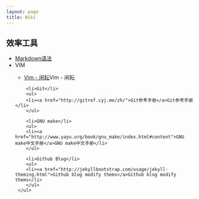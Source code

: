 ```yaml
---
layout: page
title: Wiki
---
```

<div class="wiki">
<h2>效率工具</h2>
    <ul class="hide">
        <li><a href="http://markdown.tw/" title="Markdown语法">Markdown语法</a></li>
        <li>VIM</li>
        <ul>
            <li><a href="http://wiki.hotoo.me/Vim.html">Vim - 闲耘</a>Vim - 闲耘</li>
        </ul>

        <li>Git</li>
        <ul>
        <li><a href="http://gitref.cyj.me/zh/">Git参考手册</a>Git参考手册</li>
        </ul>

        <li>GNU make</li>
        <ul>
        <li><a href="http://www.yayu.org/book/gnu_make/index.html#content">GNU make中文手册</a>GNU make中文手册</li>
        </ul>

        <li>Github Blog</li>
        <ul>
        <li><a href="http://jekyllbootstrap.com/usage/jekyll-theming.html">Github blog modify thems</a>Github blog modify thems</li>
        </ul>
     </ul>
</div>
<script type="text/javascript">
$(document).ready(function(){
        $('#content a').each(function(index,element){
            var href = $(this).attr('href');
            if(href.indexOf('#') == 0){
            }else if ( href.indexOf('/') == 0 || href.toLowerCase().indexOf('beiyuu.com')>-1 ){
            $(this).attr('target','_blank');
            }else{
            $(this).attr('target','_blank');
            $(this).addClass('external');
            }
            });
        $('body').delegate('h2','click',function(e){
            e.preventDefault();
            $(this).next('ul').toggle();
            });
        });
</script>
